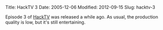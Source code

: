 Title: HackTV 3
Date: 2005-12-06
Modified: 2012-09-15
Slug: hacktv-3

Episode 3 of <a href="http://www.binrev.com/hacktv/" >HackTV</a> was released a while ago. As usual, the production quality is low, but it's still entertaining.
